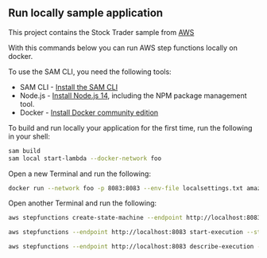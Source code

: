 
## Run locally sample application

This project contains the Stock Trader sample from [AWS](https://docs.aws.amazon.com/step-functions/latest/dg/tutorial-state-machine-using-sam.html)

With this commands below you can run AWS step functions locally on docker.

To use the SAM CLI, you need the following tools:

* SAM CLI - [Install the SAM CLI](https://docs.aws.amazon.com/serverless-application-model/latest/developerguide/serverless-sam-cli-install.html)
* Node.js - [Install Node.js 14](https://nodejs.org/en/), including the NPM package management tool.
* Docker - [Install Docker community edition](https://hub.docker.com/search/?type=edition&offering=community)

To build and run locally your application for the first time, run the following in your shell:

```bash
sam build
sam local start-lambda --docker-network foo
```

Open a new Terminal and run the following:

```bash
docker run --network foo -p 8083:8083 --env-file localsettings.txt amazon/aws-stepfunctions-local
```

Open another Terminal and run the following:

```bash
aws stepfunctions create-state-machine --endpoint http://localhost:8083 --definition file://statemachine/stock_trader.asl.json --name "StockTradingStateMachine" --role-arn "arn:aws:iam::012345678901:role/DummyRole"

aws stepfunctions --endpoint http://localhost:8083 start-execution --state-machine arn:aws:states:us-east-1:123456789012:stateMachine:StockTradingStateMachine --name test

aws stepfunctions --endpoint http://localhost:8083 describe-execution --execution-arn arn:aws:states:us-east-1:123456789012:execution:StockTradingStateMachine:test
```

